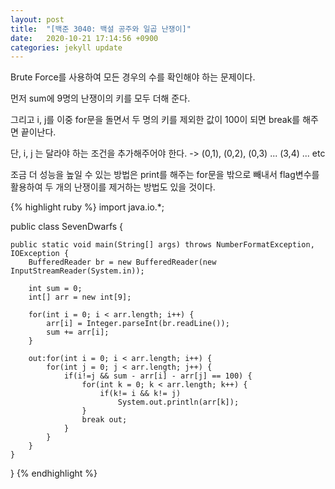 ```yaml
---
layout: post
title:  "[백준 3040: 백설 공주와 일곱 난쟁이]"
date:   2020-10-21 17:14:56 +0900
categories: jekyll update
---
```


Brute Force를 사용하여 모든 경우의 수를 확인해야 하는 문제이다.

먼저 sum에 9명의 난쟁이의 키를 모두 더해 준다.

그리고 i, j를 이중 for문을 돌면서 두 명의 키를 제외한 값이 100이 되면 break를 해주면 끝이난다.

단, i, j 는 달라야 하는 조건을 추가해주어야 한다. -> (0,1), (0,2), (0,3) ... (3,4) ... etc

조금 더 성능을 높일 수 있는 방법은 print를 해주는 for문을 밖으로 빼내서 flag변수를 활용하여 두 개의 난쟁이를 제거하는 방법도 있을 것이다. 

{% highlight ruby %}
import java.io.*;

public class SevenDwarfs {

	public static void main(String[] args) throws NumberFormatException, IOException {
		BufferedReader br = new BufferedReader(new InputStreamReader(System.in));
		
		int sum = 0;
		int[] arr = new int[9];
		
		for(int i = 0; i < arr.length; i++) {
			arr[i] = Integer.parseInt(br.readLine());
			sum += arr[i];
		}
		
		out:for(int i = 0; i < arr.length; i++) {
			for(int j = 0; j < arr.length; j++) {
				if(i!=j && sum - arr[i] - arr[j] == 100) {
					for(int k = 0; k < arr.length; k++) {
						if(k!= i && k!= j)
							System.out.println(arr[k]);
					}
					break out;
				}		
			}
		}
	}
}
{% endhighlight %}